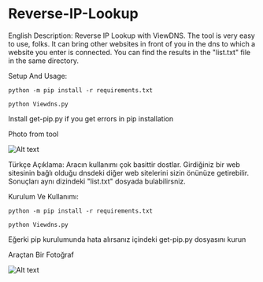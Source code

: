 # Reverse-IP-Lookup

English Description: Reverse IP Lookup with ViewDNS. The tool is very easy to use, folks. It can bring other websites in front of you in the dns to which a website you enter is connected. You can find the results in the "list.txt" file in the same directory.

Setup And Usage:

  `python -m pip install -r requirements.txt`

  `python Viewdns.py`
  
  Install get-pip.py if you get errors in pip installation
  
Photo from tool
  
 ![Alt text](https://i.hizliresim.com/Y7IBaH.png)

Türkçe Açıklama: Aracın kullanımı çok basittir dostlar. Girdiğiniz bir web sitesinin bağlı olduğu dnsdeki diğer web sitelerini sizin önünüze getirebilir. Sonuçları aynı dizindeki "list.txt" dosyada bulabilirsniz.

Kurulum Ve Kullanımı:

  `python -m pip install -r requirements.txt`

  `python Viewdns.py`
  
  Eğerki pip kurulumunda hata alırsanız içindeki get-pip.py dosyasını kurun
  
Araçtan Bir Fotoğraf

 ![Alt text](https://i.hizliresim.com/Y7IBaH.png)
  
